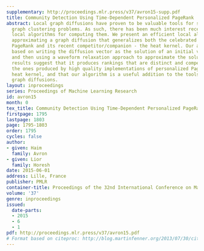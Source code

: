 ```yaml
---
supplementary: http://proceedings.mlr.press/v37/avron15-supp.pdf
title: Community Detection Using Time-Dependent Personalized PageRank
abstract: Local graph diffusions have proven to be valuable tools for solving various
  graph clustering problems. As such, there has been much interest recently in efficient
  local algorithms for computing them. We present an efficient local algorithm for
  approximating a graph diffusion that generalizes both the celebrated personalized
  PageRank and its recent competitor/companion - the heat kernel. Our algorithm is
  based on writing the diffusion vector as the solution of an initial value problem,
  and then using a waveform relaxation approach to approximate the solution. Our experimental
  results suggest that it produces rankings that are distinct and competitive with
  the ones produced by high quality implementations of personalized PageRank and localized
  heat kernel, and that our algorithm is a useful addition to the toolset of localized
  graph diffusions.
layout: inproceedings
series: Proceedings of Machine Learning Research
id: avron15
month: 0
tex_title: Community Detection Using Time-Dependent Personalized PageRank
firstpage: 1795
lastpage: 1803
page: 1795-1803
order: 1795
cycles: false
author:
- given: Haim
  family: Avron
- given: Lior
  family: Horesh
date: 2015-06-01
address: Lille, France
publisher: PMLR
container-title: Proceedings of the 32nd International Conference on Machine Learning
volume: '37'
genre: inproceedings
issued:
  date-parts:
  - 2015
  - 6
  - 1
pdf: http://proceedings.mlr.press/v37/avron15.pdf
# Format based on citeproc: http://blog.martinfenner.org/2013/07/30/citeproc-yaml-for-bibliographies/
---
```

